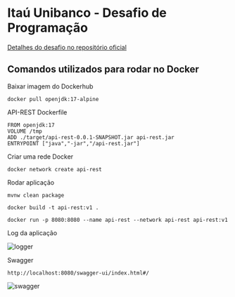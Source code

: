 # Itaú Unibanco - Desafio de Programação
[Detalhes do desafio no repositório oficial](https://github.com/rafaellins-itau/desafio-itau-vaga-99-junior)


## Comandos utilizados para rodar no Docker
Baixar imagem do Dockerhub
```
docker pull openjdk:17-alpine
```
API-REST Dockerfile
```
FROM openjdk:17
VOLUME /tmp
ADD ./target/api-rest-0.0.1-SNAPSHOT.jar api-rest.jar
ENTRYPOINT ["java","-jar","/api-rest.jar"]
``` 
Criar uma rede Docker
```
docker network create api-rest
```
Rodar aplicação
```
mvnw clean package

docker build -t api-rest:v1 .

docker run -p 8080:8080 --name api-rest --network api-rest api-rest:v1
```

Log da aplicação

![logger](https://user-images.githubusercontent.com/95763551/261866784-4af044aa-b61b-43e4-a3da-5c1b6c9aef27.jpg)

Swagger
```
http://localhost:8080/swagger-ui/index.html#/
```
![swagger](https://user-images.githubusercontent.com/95763551/261874308-ad414452-fdf9-4cac-8ff8-6d73123d1356.jpg)

